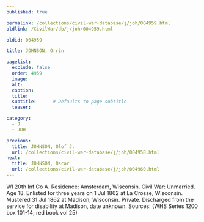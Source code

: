 ```yaml
---
published: true

permalink: /collections/civil-war-database/j/joh/004959.html
oldlink: /CivilWar/db/j/joh/004959.html

oldid: 004959

title: JOHNSON, Orrin

pagelist:
  exclude: false
  order: 4959
  image: 
  alt:
  caption:
  title:
  subtitle:      # Defaults to page subtitle
  teaser:

category: 
  - J 
  - JOH

previous:
  title: JOHNSON, Olof J.
  url: /collections/civil-war-database/j/joh/004958.html  
next:
  title: JOHNSON, Oscar
  url: /collections/civil-war-database/j/joh/004960.html   
---
```

WI 20th Inf Co A. Residence: Amsterdam, Wisconsin. Civil War: Unmarried. Age 18. Enlisted for three years on 1 Jul 1862 at La Crosse, Wisconsin. Mustered 31 Jul 1862 at Madison, Wisconsin. Private. Discharged from the service for disability at Madison, date unknown. Sources: (WHS Series 1200 box 101-14; red book vol 25)